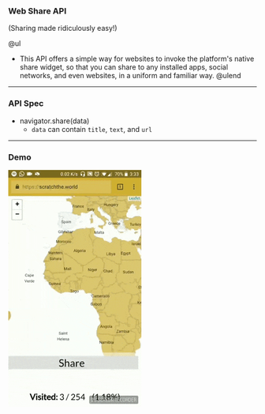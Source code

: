 ### Web Share API

(Sharing made ridiculously easy!)

@ul
- This API offers a simple way for websites to invoke the platform's native share widget, so that you can share to any installed apps, social networks, and even websites, in a uniform and familiar way.
@ulend

---

### API Spec

- navigator.share(data)
  - `data` can contain `title`, `text`, and `url`

---

### Demo

![Demo of Web Share API](template/img/web-share-demo.gif)
